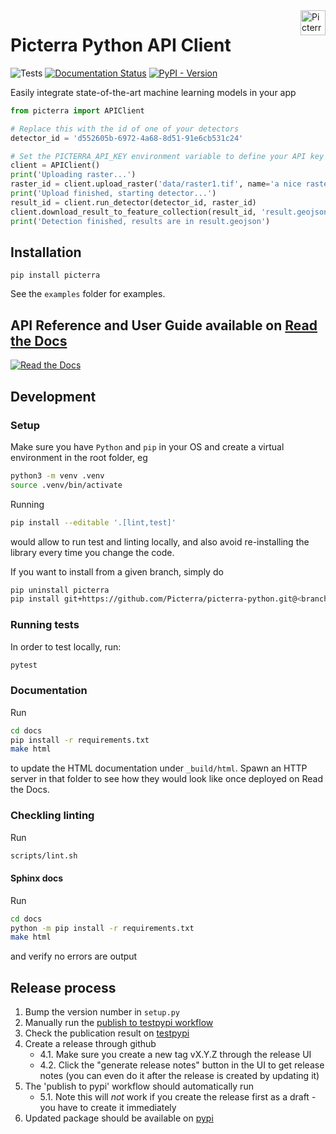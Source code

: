 <a href="https://picterra.ch">
    <img
        src="https://storage.googleapis.com/cloud.picterra.ch/public/assets/logo/picterra_logo_640.png"
        alt="Picterra logo" title="Picterra" align="right" height="40" />
</a>

# Picterra Python API Client

![Tests](https://github.com/Picterra/picterra-python/workflows/lint%20and%20tests/badge.svg?branch=master)
[![Documentation Status](https://readthedocs.org/projects/picterra-python/badge/?version=latest)](https://picterra-python.readthedocs.io/en/latest/?badge=latest)
[![PyPI - Version](https://img.shields.io/pypi/v/picterra)](https://pypi.org/project/picterra/)

Easily integrate state-of-the-art machine learning models in your app

```python
from picterra import APIClient

# Replace this with the id of one of your detectors
detector_id = 'd552605b-6972-4a68-8d51-91e6cb531c24'

# Set the PICTERRA_API_KEY environment variable to define your API key
client = APIClient()
print('Uploading raster...')
raster_id = client.upload_raster('data/raster1.tif', name='a nice raster')
print('Upload finished, starting detector...')
result_id = client.run_detector(detector_id, raster_id)
client.download_result_to_feature_collection(result_id, 'result.geojson')
print('Detection finished, results are in result.geojson')
```



## Installation

```
pip install picterra
```

See the `examples` folder for examples.

## API Reference and User Guide available on [Read the Docs](https://picterra-python.readthedocs.io/)

[![Read the Docs](https://storage.googleapis.com/cloud.picterra.ch/external/assets/python_api_docs_screenshot.png)](https://picterra-python.readthedocs.io/)


## Development

### Setup
Make sure you have `Python` and `pip` in your OS and create a virtual environment in the root folder, eg

```bash
python3 -m venv .venv
source .venv/bin/activate 
```

Running
```bash
pip install --editable '.[lint,test]'
```
would allow to run test and linting locally, and also avoid re-installing the library every time you change the code.

If you want to install from a given branch, simply do

```bash
pip uninstall picterra
pip install git+https://github.com/Picterra/picterra-python.git@<branch_name>
```

### Running tests
In order to test locally, run:
```bash
pytest
```

### Documentation
Run

```bash
cd docs
pip install -r requirements.txt
make html
```

to update the HTML documentation under `_build/html`.
Spawn an HTTP server in that folder to see how they would look like once deployed on Read the Docs.

### Checkling linting
Run
```bash
scripts/lint.sh
```
####

#### Sphinx docs
Run
```bash
cd docs
python -m pip install -r requirements.txt
make html
```
and verify no errors are output

## Release process

1. Bump the version number in `setup.py`
2. Manually run the [publish to testpypi workflow](https://github.com/Picterra/picterra-python/actions/workflows/python-publish-testpypi.yml)
3. Check the publication result on [testpypi](https://test.pypi.org/project/picterra/)
4. Create a release through github
   - 4.1. Make sure you create a new tag vX.Y.Z through the release UI
   - 4.2. Click the "generate release notes" button in the UI to get release notes (you can even do it after the release is created by updating it)
5. The 'publish to pypi' workflow should automatically run
   - 5.1. Note this will *not* work if you create the release first as a draft - you
       have to create it immediately
6. Updated package should be available on [pypi](https://pypi.org/project/picterra/)


